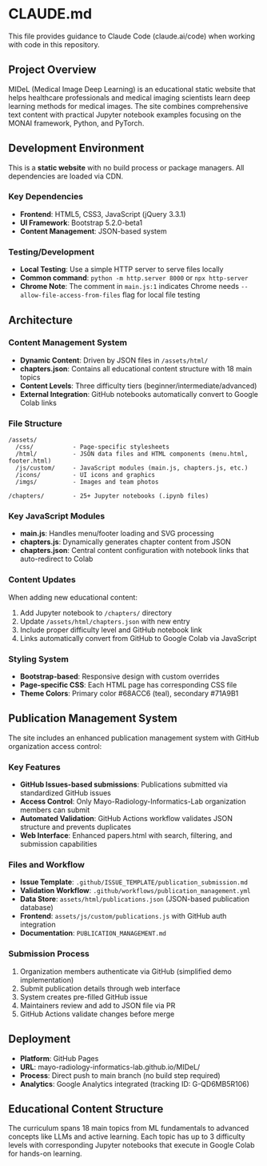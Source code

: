 # CLAUDE.md

This file provides guidance to Claude Code (claude.ai/code) when working with code in this repository.

## Project Overview

MIDeL (Medical Image Deep Learning) is an educational static website that helps healthcare professionals and medical imaging scientists learn deep learning methods for medical images. The site combines comprehensive text content with practical Jupyter notebook examples focusing on the MONAI framework, Python, and PyTorch.

## Development Environment

This is a **static website** with no build process or package managers. All dependencies are loaded via CDN.

### Key Dependencies
- **Frontend**: HTML5, CSS3, JavaScript (jQuery 3.3.1)
- **UI Framework**: Bootstrap 5.2.0-beta1
- **Content Management**: JSON-based system

### Testing/Development
- **Local Testing**: Use a simple HTTP server to serve files locally
- **Common command**: `python -m http.server 8000` or `npx http-server`
- **Chrome Note**: The comment in `main.js:1` indicates Chrome needs `--allow-file-access-from-files` flag for local file testing

## Architecture

### Content Management System
- **Dynamic Content**: Driven by JSON files in `/assets/html/`
- **chapters.json**: Contains all educational content structure with 18 main topics
- **Content Levels**: Three difficulty tiers (beginner/intermediate/advanced)
- **External Integration**: GitHub notebooks automatically convert to Google Colab links

### File Structure
```
/assets/
  /css/           - Page-specific stylesheets
  /html/          - JSON data files and HTML components (menu.html, footer.html)
  /js/custom/     - JavaScript modules (main.js, chapters.js, etc.)
  /icons/         - UI icons and graphics
  /imgs/          - Images and team photos

/chapters/        - 25+ Jupyter notebooks (.ipynb files)
```

### Key JavaScript Modules
- **main.js**: Handles menu/footer loading and SVG processing
- **chapters.js**: Dynamically generates chapter content from JSON
- **chapters.json**: Central content configuration with notebook links that auto-redirect to Colab

### Content Updates
When adding new educational content:
1. Add Jupyter notebook to `/chapters/` directory
2. Update `/assets/html/chapters.json` with new entry
3. Include proper difficulty level and GitHub notebook link
4. Links automatically convert from GitHub to Google Colab via JavaScript

### Styling System
- **Bootstrap-based**: Responsive design with custom overrides
- **Page-specific CSS**: Each HTML page has corresponding CSS file
- **Theme Colors**: Primary color #68ACC6 (teal), secondary #71A9B1

## Publication Management System

The site includes an enhanced publication management system with GitHub organization access control:

### Key Features
- **GitHub Issues-based submissions**: Publications submitted via standardized GitHub issues
- **Access Control**: Only Mayo-Radiology-Informatics-Lab organization members can submit
- **Automated Validation**: GitHub Actions workflow validates JSON structure and prevents duplicates
- **Web Interface**: Enhanced papers.html with search, filtering, and submission capabilities

### Files and Workflow
- **Issue Template**: `.github/ISSUE_TEMPLATE/publication_submission.md`
- **Validation Workflow**: `.github/workflows/publication_management.yml`
- **Data Store**: `assets/html/publications.json` (JSON-based publication database)
- **Frontend**: `assets/js/custom/publications.js` with GitHub auth integration
- **Documentation**: `PUBLICATION_MANAGEMENT.md`

### Submission Process
1. Organization members authenticate via GitHub (simplified demo implementation)
2. Submit publication details through web interface
3. System creates pre-filled GitHub issue
4. Maintainers review and add to JSON file via PR
5. GitHub Actions validate changes before merge

## Deployment

- **Platform**: GitHub Pages
- **URL**: mayo-radiology-informatics-lab.github.io/MIDeL/
- **Process**: Direct push to main branch (no build step required)
- **Analytics**: Google Analytics integrated (tracking ID: G-QD6MB5R106)

## Educational Content Structure

The curriculum spans 18 main topics from ML fundamentals to advanced concepts like LLMs and active learning. Each topic has up to 3 difficulty levels with corresponding Jupyter notebooks that execute in Google Colab for hands-on learning.